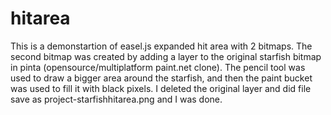 hitarea
==

This is a demonstartion of easel.js expanded hit area with 2 bitmaps. The second bitmap was created by adding a layer to the original starfish bitmap in pinta (opensource/multiplatform paint.net clone). The pencil tool was used to draw a bigger area around the starfish, and then the paint bucket was used to fill it with black pixels. I deleted the original layer and did file save as project-starfishhitarea.png and I was done.
